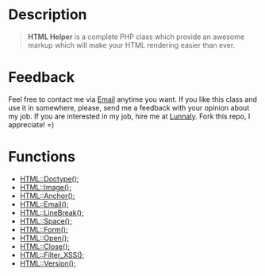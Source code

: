 # Description

> **HTML Helper** is a complete PHP class which provide an awesome markup which will make your HTML rendering easier than ever.

# Feedback
 Feel free to contact me via [Email](mailto:miranda@lunnaly.com) anytime you want. If you like this class and use it in somewhere, please, send me a feedback with your opinion about my job. If you are interested in my job, hire me at [Lunnaly](http://lunnaly.com). Fork this repo, I appreciate! =)

# Functions
* [HTML::Doctype();](#doctype)
* [HTML::Image();](#image)
* [HTML::Anchor();](#anchor)
* [HTML::Email();](#email)
* [HTML::LineBreak();](#linebreak)
* [HTML::Space();](#space)
* [HTML::Form();](#form)
* [HTML::Open();](#open)
* [HTML::Close();](#open)
* [HTML::Filter_XSS();](#xss)
* [HTML::Version();](#version)